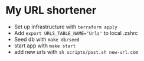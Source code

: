 # My URL shortener

- Set up infrastructure with `terraform apply`
- Add `export URLS_TABLE_NAME='Urls'` to local .zshrc
- Seed db with `make db/seed`
- start app with `make start`
- add new urls with `sh scripts/post.sh new-url.com`
